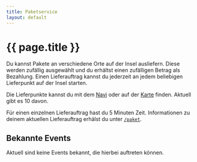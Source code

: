 ```yaml
---
title: Paketservice
layout: default
---
```

# {{ page.title }}

Du kannst Pakete an verschiedene Orte auf der Insel ausliefern. Diese werden
zufällig ausgewählt und du erhältst einen zufälligen Betrag als Bezahlung. Einen
Lieferauftrag kannst du jederzeit an jedem beliebigen Lieferpunkt auf der Insel
starten.

Die Lieferpunkte kannst du mit dem [Navi](/commands/navi) oder auf der
[Karte](/commands/karte) finden. Aktuell gibt es 10 davon.

Für einen einzelnen Lieferauftrag hast du 5 Minuten Zeit. Informationen zu
deinem aktuellen Lieferauftrag erhälst du unter [`/paket`](/commands/paket).

## Bekannte Events

Aktuell sind keine Events bekannt, die hierbei auftreten können.
